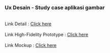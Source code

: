 ### Ux Desain - Study case aplikasi gambar

[link-detail]:https://drive.google.com/drive/folders/1wpF_krKHfaEHX4PEFN19IYK00d7qrMqO?usp=sharing
[link-High-Fidelity-Prototype]:https://www.figma.com/proto/A5C4pnYE9JFBynsYi3pWJY/UX-Design---Case-Study-Aplikasi?node-id=118-2&t=9K0bYNKwDQbNMBvS-0&scaling=scale-down&content-scaling=fixed&page-id=0%3A1
[Link-Mockup]:https://www.figma.com/design/A5C4pnYE9JFBynsYi3pWJY/UX-Design---Case-Study-Aplikasi?node-id=152-1649&t=UUkR7mmUtwfYxaWT-1 

<br> Link Detail :  [Click here][link-detail] </br>
<br> Link High-Fidelity Prototype : [Click here][link-High-Fidelity-Prototype] </br>
<br> Link Mockup : [Click here][Link-Mockup] </br>

